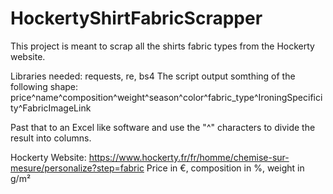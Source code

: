 # HockertyShirtFabricScrapper
This project is meant to scrap all the shirts fabric types from the Hockerty website.

Libraries needed: requests, re, bs4
The script output somthing of the following shape:
price^name^composition^weight^season^color^fabric_type^IroningSpecificity^FabricImageLink

Past that to an Excel like software and use the "^" characters to divide the result into columns.

Hockerty Website: https://www.hockerty.fr/fr/homme/chemise-sur-mesure/personalize?step=fabric
Price in €, composition in %, weight in g/m²
